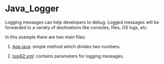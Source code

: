 # Java_Logger

Logging messages can help developers to debug. Logged messages will be forwarded to a variety of destinations like consoles, files, OS logs, etc.

In this example there are two main files:

1. [App.java](/src/main/java/org/moita/): simple method which divides two numbers.

2. [log4j2.xml](/codeExamples/WebdriverDeclaration.java): contains parameters for logging messages.
